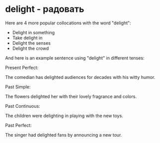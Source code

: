 # delight - радовать




Here are 4 more popular collocations with the word "delight":

- Delight in something
- Take delight in
- Delight the senses
- Delight the crowd

And here is an example sentence using "delight" in different tenses:

Present Perfect:

The comedian has delighted audiences for decades with his witty humor.

Past Simple:

The flowers delighted her with their lovely fragrance and colors.

Past Continuous:

The children were delighting in playing with the new toys.

Past Perfect:

The singer had delighted fans by announcing a new tour.